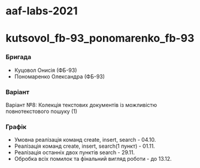# aaf-labs-2021
# kutsovol_fb-93_ponomarenko_fb-93
  ### Бригада
* Куцовол Онисія (ФБ-93)
* Пономаренко Олександра (ФБ-93)

### Варіант
Варіант №8: Колекція текстових документів із можливістю повнотекстового пошуку (1)

### Графік
* Умовна реалізація команд create, insert, search - 04.10.
* Реалізація команд create, insert, search(1 пункт) - 01.11.
* Реалізація останніх двох пунктів search - 29.11.
* Обробка всіх помилок та фінальний вигляд роботи - до 13.12.
